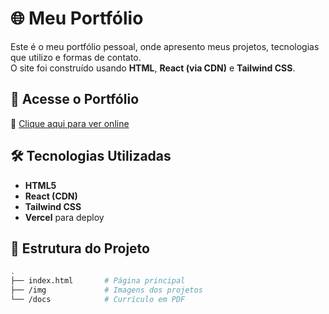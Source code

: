 # 🌐 Meu Portfólio

Este é o meu portfólio pessoal, onde apresento meus projetos, tecnologias que utilizo e formas de contato.  
O site foi construído usando **HTML**, **React (via CDN)** e **Tailwind CSS**.

## 🚀 Acesse o Portfólio
🔗 [Clique aqui para ver online](https://nome-do-seu-projeto.vercel.app)

## 🛠️ Tecnologias Utilizadas
- **HTML5**
- **React (CDN)**
- **Tailwind CSS**
- **Vercel** para deploy

## 📂 Estrutura do Projeto
```bash
.
├── index.html       # Página principal
├── /img             # Imagens dos projetos
└── /docs            # Currículo em PDF
